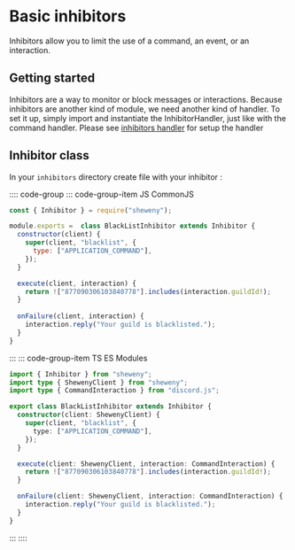 # Basic inhibitors

Inhibitors allow you to limit the use of a command, an event, or an interaction.

## Getting started

Inhibitors are a way to monitor or block messages or interactions.
Because inhibitors are another kind of module, we need another kind of handler.
To set it up, simply import and instantiate the InhibitorHandler, just like with the command handler.
Please see [inhibitors handler](../handlers/inhibitors) for setup the handler

## Inhibitor class

In your `inhibitors` directory create file with your inhibitor :

:::: code-group
::: code-group-item JS CommonJS

```js
const { Inhibitor } = require("sheweny");

module.exports =  class BlackListInhibitor extends Inhibitor {
  constructor(client) {
    super(client, "blacklist", {
      type: ["APPLICATION_COMMAND"],
    });
  }

  execute(client, interaction) {
    return !["877090306103840778"].includes(interaction.guildId!);
  }
  
  onFailure(client, interaction) {
    interaction.reply("Your guild is blacklisted.");
  }
}
```

:::
::: code-group-item TS ES Modules

```ts
import { Inhibitor } from "sheweny";
import type { ShewenyClient } from "sheweny";
import type { CommandInteraction } from "discord.js";

export class BlackListInhibitor extends Inhibitor {
  constructor(client: ShewenyClient) {
    super(client, "blacklist", {
      type: ["APPLICATION_COMMAND"],
    });
  }

  execute(client: ShewenyClient, interaction: CommandInteraction) {
    return !["877090306103840778"].includes(interaction.guildId!);
  }

  onFailure(client: ShewenyClient, interaction: CommandInteraction) {
    interaction.reply("Your guild is blacklisted.");
  }
}
```

:::
::::
